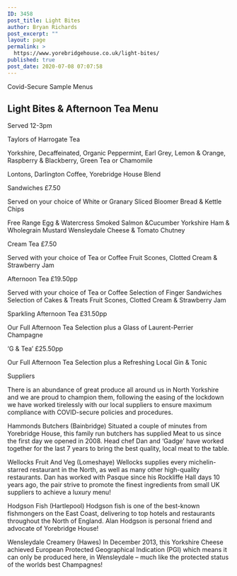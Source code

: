 ```yaml
---
ID: 3458
post_title: Light Bites
author: Bryan Richards
post_excerpt: ""
layout: page
permalink: >
  https://www.yorebridgehouse.co.uk/light-bites/
published: true
post_date: 2020-07-08 07:07:58
---
```

<div class="section-title section-title-followed-by-content">

Covid-Secure Sample Menus
<h2 class="covid-menu-h2">Light Bites &amp; Afternoon Tea Menu</h2>
Served 12-3pm

</div>
<div>
<div class="row-has-bottom-border full-width-content-with-padding text-center">

<p class="menu-head"><span class="menu-strong">Taylors of Harrogate Tea </span></p>
<p class="sub-menu">Yorkshire, Decaffeinated, Organic Peppermint, Earl Grey, Lemon &amp; Orange, Raspberry &amp; Blackberry, Green Tea or Chamomile</p>

<p class="menu-head"><span class="menu-strong">Lontons, Darlington Coffee, Yorebridge House Blend</span></p></div>

<div class="row-has-bottom-border full-width-content-with-padding text-center">

<p class="menu-head"><span class="menu-strong">Sandwiches £7.50</span></p>

<p class="sub-menu">Served on your choice of White or Granary Sliced Bloomer Bread &amp; Kettle Chips</p>

<p><span class="menu-strong">Free Range Egg &amp; Watercress
Smoked Salmon &amp;Cucumber
Yorkshire Ham &amp; Wholegrain Mustard
Wensleydale Cheese &amp; Tomato Chutney</span></p></div>
<div class="row-has-bottom-border full-width-content-with-padding text-center">

<p><span class="menu-strong">Cream Tea £7.50</span>

Served with your choice of Tea or Coffee
Fruit Scones, Clotted Cream &amp; Strawberry Jam</p>

<p><span class="menu-strong">Afternoon Tea £19.50pp</span>

Served with your choice of Tea or Coffee
Selection of Finger Sandwiches
Selection of Cakes &amp; Treats
Fruit Scones, Clotted Cream &amp; Strawberry Jam</p>

<p><span class="menu-strong">Sparkling Afternoon Tea £31.50pp</span>

Our Full Afternoon Tea Selection plus a Glass of Laurent-Perrier Champagne

<p><span class="menu-strong">‘G &amp; Tea’ £25.50pp</span></p>

Our Full Afternoon Tea Selection plus a Refreshing Local Gin &amp; Tonic</p>

</div>
<div class="full-width-content-with-padding text-center">

<p><span class="menu-strong">Suppliers</span></p>

There is an abundance of great produce all around us in North Yorkshire and we are proud to champion them, following the easing of the lockdown we have worked tirelessly with our local suppliers to ensure maximum compliance with COVID-secure policies and procedures.

<p><span class="menu-strong">Hammonds Butchers (Bainbridge)</span>
Situated a couple of minutes from Yorebridge House, this family run butchers has supplied
Meat to us since the first day we opened in 2008.
Head chef Dan and ‘Gadge’ have worked together for the last 7 years to bring the best quality, local meat to the table.</p>

<p><span class="menu-strong">Wellocks Fruit And Veg (Lomeshaye)</span>
Wellocks supplies every michelin-starred restaurant in the North, as well as many other high-quality restaurants.
Dan has worked with Pasque since his Rockliffe Hall days 10 years ago, the pair strive to promote the finest ingredients from small UK suppliers to achieve a luxury menu!</p>

<p><span class="menu-strong">Hodgson Fish (Hartlepool)</span>
Hodgson fish is one of the best-known fishmongers on the East Coast, delivering to top hotels and restaurants throughout the North of England.
Alan Hodgson is personal friend and advocate of Yorebridge House!</p>

<p><span class="menu-strong">Wensleydale Creamery (Hawes)</span>
In December 2013, this Yorkshire Cheese achieved European Protected Geographical Indication (PGI) which means it can only be produced here, in Wensleydale – much like the protected status of the worlds best Champagnes!</p>

</div>
</div>